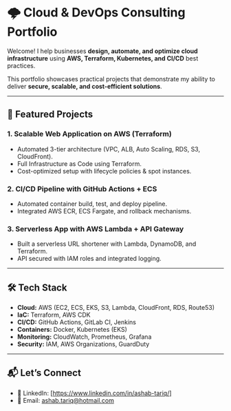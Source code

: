 # 🌩 Cloud & DevOps Consulting Portfolio

Welcome! I help businesses **design, automate, and optimize cloud infrastructure** using **AWS, Terraform, Kubernetes, and CI/CD** best practices.  

This portfolio showcases practical projects that demonstrate my ability to deliver **secure, scalable, and cost-efficient solutions**.

---

## 🚀 Featured Projects

### 1. Scalable Web Application on AWS (Terraform)
- Automated 3-tier architecture (VPC, ALB, Auto Scaling, RDS, S3, CloudFront).
- Full Infrastructure as Code using Terraform.
- Cost-optimized setup with lifecycle policies & spot instances.


### 2. CI/CD Pipeline with GitHub Actions + ECS
- Automated container build, test, and deploy pipeline.
- Integrated AWS ECR, ECS Fargate, and rollback mechanisms.


### 3. Serverless App with AWS Lambda + API Gateway
- Built a serverless URL shortener with Lambda, DynamoDB, and Terraform.
- API secured with IAM roles and integrated logging.


---

## 🛠️ Tech Stack
- **Cloud:** AWS (EC2, ECS, EKS, S3, Lambda, CloudFront, RDS, Route53)  
- **IaC:** Terraform, AWS CDK  
- **CI/CD:** GitHub Actions, GitLab CI, Jenkins  
- **Containers:** Docker, Kubernetes (EKS)  
- **Monitoring:** CloudWatch, Prometheus, Grafana  
- **Security:** IAM, AWS Organizations, GuardDuty  

---

## 📬 Let’s Connect
- 💼 LinkedIn: [https://www.linkedin.com/in/ashab-tariq/]  
- 📧 Email: ashab.tariq@hotmail.com
	
